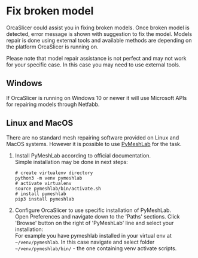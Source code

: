 # Fix broken model

OrcaSlicer could assist you in fixing broken models. Once broken model is detected, error message is shown with suggestion to fix the model. Models repair is done using external tools and available methods are depending on the platform OrcaSlicer is running on.

Please note that model repair assistance is not perfect and may not work for your specific case. In this case you may need to use external tools.

## Windows

If OrcaSlicer is running on Windows 10 or newer it will use Microsoft APIs for repairing models through Netfabb.

## Linux and MacOS

There are no standard mesh repairing software provided on Linux and MacOS systems. However it is possible to use [PyMeshLab](https://pymeshlab.readthedocs.io) for the task. 

1. Install PyMeshLab according to official documentation.
    \
    Simple installation may be done in next steps:
    ```    
    # create virtualenv directory
    python3 -m venv pymeshlab
    # activate virtualenv
    source pymeshlab/bin/activate.sh
    # install pymeshlab
    pip3 install pymeshlab
    ``` 
2. Configure OrcaSlicer to use specific installation of PyMeshLab.
   \
   Open Preferences and navigate down to the 'Paths' sections. Click 'Browse' button on the right of 'PyMeshLab' line and select your installation: 
   \
   For example you have pymeshlab installed in your virtual env at `~/venv/pymeshlab`. In this case navigate and select folder `~/venv/pymeshlab/bin/` - the one containing venv activate scripts.
